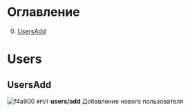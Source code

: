 # Оглавление

0. [UsersAdd](#UsersAdd)

# Users

## UsersAdd
![f4a900](https://placehold.co/20x20/f4a900/f4a900.png) `#PUT` **users/add** Добавление нового пользователя


